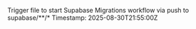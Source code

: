 Trigger file to start Supabase Migrations workflow via push to supabase/**/*
Timestamp: 2025-08-30T21:55:00Z

